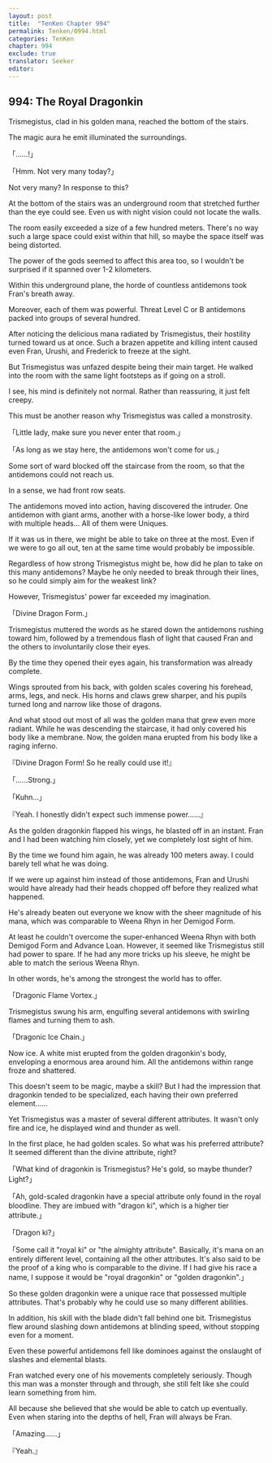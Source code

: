 ```yaml
---
layout: post
title:  "TenKen Chapter 994"
permalink: Tenken/0994.html
categories: TenKen
chapter: 994
exclude: true
translator: Seeker
editor: 
---
```

<h2>994: The Royal Dragonkin</h2>

Trismegistus, clad in his golden mana, reached the bottom of the stairs.

The magic aura he emit illuminated the surroundings.

「……!」

「Hmm. Not very many today?」

Not very many? In response to this?

At the bottom of the stairs was an underground room that stretched further than the eye could see. Even us with night vision could not locate the walls.

The room easily exceeded a size of a few hundred meters. There's no way such a large space could exist within that hill, so maybe the space itself was being distorted.

The power of the gods seemed to affect this area too, so I wouldn't be surprised if it spanned over 1-2 kilometers.

Within this underground plane, the horde of countless antidemons took Fran's breath away.

Moreover, each of them was powerful. Threat Level C or B antidemons packed into groups of several hundred.

After noticing the delicious mana radiated by Trismegistus, their hostility turned toward us at once. Such a brazen appetite and killing intent caused even Fran, Urushi, and Frederick to freeze at the sight.

But Trismegistus was unfazed despite being their main target. He walked into the room with the same light footsteps as if going on a stroll.

I see, his mind is definitely not normal. Rather than reassuring, it just felt creepy.

This must be another reason why Trismegistus was called a monstrosity.

「Little lady, make sure you never enter that room.」

「As long as we stay here, the antidemons won't come for us.」

Some sort of ward blocked off the staircase from the room, so that the antidemons could not reach us.

In a sense, we had front row seats.

The antidemons moved into action, having discovered the intruder. One antidemon with giant arms, another with a horse-like lower body, a third with multiple heads… All of them were Uniques.

If it was us in there, we might be able to take on three at the most. Even if we were to go all out, ten at the same time would probably be impossible.

Regardless of how strong Trismegistus might be, how did he plan to take on this many antidemons? Maybe he only needed to break through their lines, so he could simply aim for the weakest link?

However, Trismegistus' power far exceeded my imagination.

「Divine Dragon Form.」

Trismegistus muttered the words as he stared down the antidemons rushing toward him, followed by a tremendous flash of light that caused Fran and the others to involuntarily close their eyes.

By the time they opened their eyes again, his transformation was already complete.

Wings sprouted from his back, with golden scales covering his forehead, arms, legs, and neck. His horns and claws grew sharper, and his pupils turned long and narrow like those of dragons.

And what stood out most of all was the golden mana that grew even more radiant. While he was descending the staircase, it had only covered his body like a membrane. Now, the golden mana erupted from his body like a raging inferno.

『Divine Dragon Form! So he really could use it!』

「……Strong.」

「Kuhn…」

『Yeah. I honestly didn't expect such immense power……』

As the golden dragonkin flapped his wings, he blasted off in an instant. Fran and I had been watching him closely, yet we completely lost sight of him.

By the time we found him again, he was already 100 meters away. I could barely tell what he was doing.

If we were up against him instead of those antidemons, Fran and Urushi would have already had their heads chopped off before they realized what happened.

He's already beaten out everyone we know with the sheer magnitude of his mana, which was comparable to Weena Rhyn in her Demigod Form.

At least he couldn't overcome the super-enhanced Weena Rhyn with both Demigod Form and Advance Loan. However, it seemed like Trismegistus still had power to spare. If he had any more tricks up his sleeve, he might be able to match the serious Weena Rhyn.

In other words, he's among the strongest the world has to offer.

「Dragonic Flame Vortex.」

Trismegistus swung his arm, engulfing several antidemons with swirling flames and turning them to ash.

「Dragonic Ice Chain.」

Now ice. A white mist erupted from the golden dragonkin's body, enveloping a enormous area around him. All the antidemons within range froze and shattered.

This doesn't seem to be magic, maybe a skill? But I had the impression that dragonkin tended to be specialized, each having their own preferred element……

Yet Trismegistus was a master of several different attributes. It wasn't only fire and ice, he displayed wind and thunder as well.

In the first place, he had golden scales. So what was his preferred attribute? It seemed different than the divine attribute, right?

「What kind of dragonkin is Trismegistus? He's gold, so maybe thunder? Light?」

「Ah, gold-scaled dragonkin have a special attribute only found in the royal bloodline. They are imbued with "dragon ki", which is a higher tier attribute.」

「Dragon ki?」

「Some call it "royal ki" or "the almighty attribute". Basically, it's mana on an entirely different level, containing all the other attributes. It's also said to be the proof of a king who is comparable to the divine. If I had give his race a name, I suppose it would be "royal dragonkin" or "golden dragonkin".」

So these golden dragonkin were a unique race that possessed multiple attributes. That's probably why he could use so many different abilities.

In addition, his skill with the blade didn't fall behind one bit. Trismegistus flew around slashing down antidemons at blinding speed, without stopping even for a moment.

Even these powerful antidemons fell like dominoes against the onslaught of slashes and elemental blasts.

Fran watched every one of his movements completely seriously. Though this man was a monster through and through, she still felt like she could learn something from him.

All because she believed that she would be able to catch up eventually. Even when staring into the depths of hell, Fran will always be Fran.

「Amazing……」

『Yeah.』


